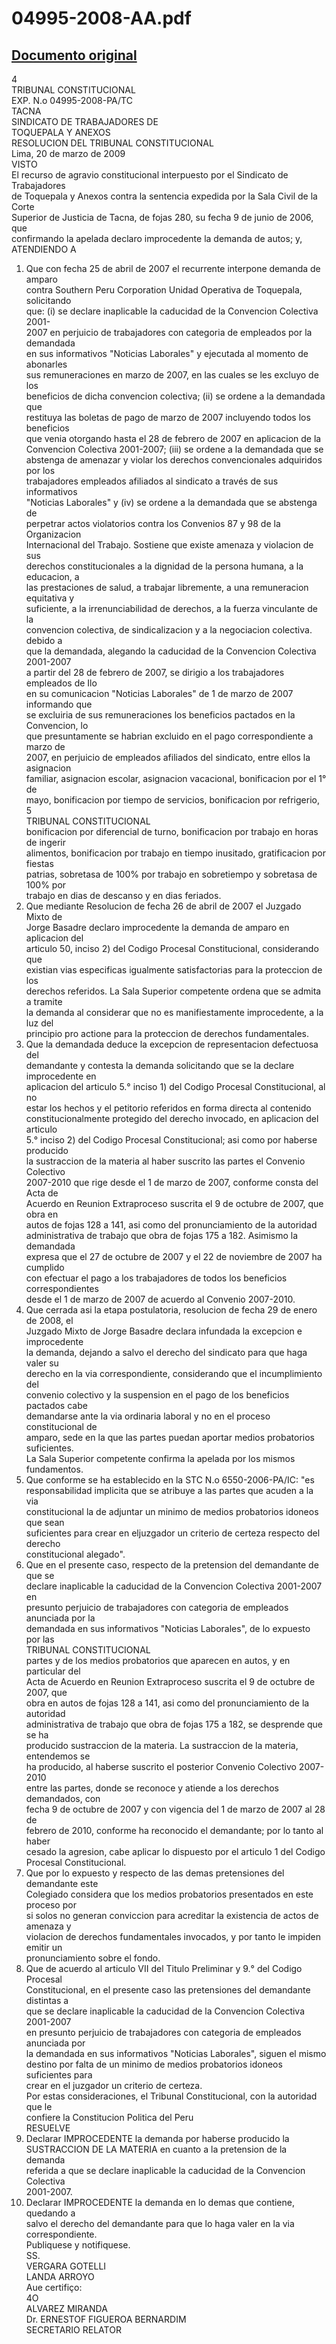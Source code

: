 
04995-2008-AA.pdf
=================
  
[Documento original](https://tc.gob.pe/jurisprudencia/2009/04995-2008-AA.pdf)  
---  
4  
TRIBUNAL CONSTITUCIONAL  
EXP. N.o 04995-2008-PA/TC  
TACNA  
SINDICATO DE TRABAJADORES DE  
TOQUEPALA Y ANEXOS  
RESOLUCION DEL TRIBUNAL CONSTITUCIONAL  
Lima, 20 de marzo de 2009  
VISTO  
El recurso de agravio constitucional interpuesto por el Sindicato de Trabajadores  
de Toquepala y Anexos contra la sentencia expedida por la Sala Civil de la Corte  
Superior de Justicia de Tacna, de fojas 280, su fecha 9 de junio de 2006, que  
confirmando la apelada declaro improcedente la demanda de autos; y,  
ATENDIENDO A  
1. Que con fecha 25 de abril de 2007 el recurrente interpone demanda de amparo  
contra Southern Peru Corporation Unidad Operativa de Toquepala, solicitando  
que: (i) se declare inaplicable la caducidad de la Convencion Colectiva 2001-  
2007 en perjuicio de trabajadores con categoria de empleados por la demandada  
en sus informativos "Noticias Laborales" y ejecutada al momento de abonarles  
sus remuneraciones en marzo de 2007, en las cuales se les excluyo de los  
beneficios de dicha convencion colectiva; (ii) se ordene a la demandada que  
restituya las boletas de pago de marzo de 2007 incluyendo todos los beneficios  
que venia otorgando hasta el 28 de febrero de 2007 en aplicacion de la  
Convencion Colectiva 2001-2007; (iii) se ordene a la demandada que se  
abstenga de amenazar y violar los derechos convencionales adquiridos por los  
trabajadores empleados afiliados al sindicato a través de sus informativos  
"Noticias Laborales" y (iv) se ordene a la demandada que se abstenga de  
perpetrar actos violatorios contra los Convenios 87 y 98 de la Organizacion  
Internacional del Trabajo. Sostiene que existe amenaza y violacion de sus  
derechos constitucionales a la dignidad de la persona humana, a la educacion, a  
las prestaciones de salud, a trabajar libremente, a una remuneracion equitativa y  
suficiente, a la irrenunciabilidad de derechos, a la fuerza vinculante de la  
convencion colectiva, de sindicalizacion y a la negociacion colectiva. debido a  
que la demandada, alegando la caducidad de la Convencion Colectiva 2001-2007  
a partir del 28 de febrero de 2007, se dirigio a los trabajadores empleados de Ilo  
en su comunicacion "Noticias Laborales" de 1 de marzo de 2007 informando que  
se excluiria de sus remuneraciones los beneficios pactados en la Convencion, lo  
que presuntamente se habrian excluido en el pago correspondiente a marzo de  
2007, en perjuicio de empleados afiliados del sindicato, entre ellos la asignacion  
familiar, asignacion escolar, asignacion vacacional, bonificacion por el 1° de  
mayo, bonificacion por tiempo de servicios, bonificacion por refrigerio,  
5  
TRIBUNAL CONSTITUCIONAL  
bonificacion por diferencial de turno, bonificacion por trabajo en horas de ingerir  
alimentos, bonificacion por trabajo en tiempo inusitado, gratificacion por fiestas  
patrias, sobretasa de 100% por trabajo en sobretiempo y sobretasa de 100% por  
trabajo en dias de descanso y en dias feriados.  
2. Que mediante Resolucion de fecha 26 de abril de 2007 el Juzgado Mixto de  
Jorge Basadre declaro improcedente la demanda de amparo en aplicacion del  
articulo 50, inciso 2) del Codigo Procesal Constitucional, considerando que  
existian vias especificas igualmente satisfactorias para la proteccion de los  
derechos referidos. La Sala Superior competente ordena que se admita a tramite  
la demanda al considerar que no es manifiestamente improcedente, a la luz del  
principio pro actione para la proteccion de derechos fundamentales.  
3. Que la demandada deduce la excepcion de representacion defectuosa del  
demandante y contesta la demanda solicitando que se la declare improcedente en  
aplicacion del articulo 5.° inciso 1) del Codigo Procesal Constitucional, al no  
estar los hechos y el petitorio referidos en forma directa al contenido  
constitucionalmente protegido del derecho invocado, en aplicacion del articulo  
5.° inciso 2) del Codigo Procesal Constitucional; asi como por haberse producido  
la sustraccion de la materia al haber suscrito las partes el Convenio Colectivo  
2007-2010 que rige desde el 1 de marzo de 2007, conforme consta del Acta de  
Acuerdo en Reunion Extraproceso suscrita el 9 de octubre de 2007, que obra en  
autos de fojas 128 a 141, asi como del pronunciamiento de la autoridad  
administrativa de trabajo que obra de fojas 175 a 182. Asimismo la demandada  
expresa que el 27 de octubre de 2007 y el 22 de noviembre de 2007 ha cumplido  
con efectuar el pago a los trabajadores de todos los beneficios correspondientes  
desde el 1 de marzo de 2007 de acuerdo al Convenio 2007-2010.  
4. Que cerrada asi la etapa postulatoria, resolucion de fecha 29 de enero de 2008, el  
Juzgado Mixto de Jorge Basadre declara infundada la excepcion e improcedente  
la demanda, dejando a salvo el derecho del sindicato para que haga valer su  
derecho en la via correspondiente, considerando que el incumplimiento del  
convenio colectivo y la suspension en el pago de los beneficios pactados cabe  
demandarse ante la via ordinaria laboral y no en el proceso constitucional de  
amparo, sede en la que las partes puedan aportar medios probatorios suficientes.  
La Sala Superior competente confirma la apelada por los mismos fundamentos.  
5. Que conforme se ha establecido en la STC N.o 6550-2006-PA/IC: "es  
responsabilidad implicita que se atribuye a las partes que acuden a la via  
constitucional la de adjuntar un minimo de medios probatorios idoneos que sean  
suficientes para crear en eljuzgador un criterio de certeza respecto del derecho  
constitucional alegado".  
6. Que en el presente caso, respecto de la pretension del demandante de que se  
declare inaplicable la caducidad de la Convencion Colectiva 2001-2007 en  
presunto perjuicio de trabajadores con categoria de empleados anunciada por la  
demandada en sus informativos "Noticias Laborales", de lo expuesto por las  
TRIBUNAL CONSTITUCIONAL  
partes y de los medios probatorios que aparecen en autos, y en particular del  
Acta de Acuerdo en Reunion Extraproceso suscrita el 9 de octubre de 2007, que  
obra en autos de fojas 128 a 141, asi como del pronunciamiento de la autoridad  
administrativa de trabajo que obra de fojas 175 a 182, se desprende que se ha  
producido sustraccion de la materia. La sustraccion de la materia, entendemos se  
ha producido, al haberse suscrito el posterior Convenio Colectivo 2007-2010  
entre las partes, donde se reconoce y atiende a los derechos demandados, con  
fecha 9 de octubre de 2007 y con vigencia del 1 de marzo de 2007 al 28 de  
febrero de 2010, conforme ha reconocido el demandante; por lo tanto al haber  
cesado la agresion, cabe aplicar lo dispuesto por el articulo 1 del Codigo  
Procesal Constitucional.  
7. Que por lo expuesto y respecto de las demas pretensiones del demandante este  
Colegiado considera que los medios probatorios presentados en este proceso por  
si solos no generan conviccion para acreditar la existencia de actos de amenaza y  
violacion de derechos fundamentales invocados, y por tanto le impiden emitir un  
pronunciamiento sobre el fondo.  
8. Que de acuerdo al articulo VII del Titulo Preliminar y 9.° del Codigo Procesal  
Constitucional, en el presente caso las pretensiones del demandante distintas a  
que se declare inaplicable la caducidad de la Convencion Colectiva 2001-2007  
en presunto perjuicio de trabajadores con categoria de empleados anunciada por  
la demandada en sus informativos "Noticias Laborales", siguen el mismo  
destino por falta de un minimo de medios probatorios idoneos suficientes para  
crear en el juzgador un criterio de certeza.  
Por estas consideraciones, el Tribunal Constitucional, con la autoridad que le  
confiere la Constitucion Politica del Peru  
RESUELVE  
1. Declarar IMPROCEDENTE la demanda por haberse producido la  
SUSTRACCION DE LA MATERIA en cuanto a la pretension de la demanda  
referida a que se declare inaplicable la caducidad de la Convencion Colectiva  
2001-2007.  
2. Declarar IMPROCEDENTE la demanda en lo demas que contiene, quedando a  
salvo el derecho del demandante para que lo haga valer en la via  
correspondiente.  
Publiquese y notifiquese.  
SS.  
VERGARA GOTELLI  
LANDA ARROYO  
Aue certifiço:  
4O  
ALVAREZ MIRANDA  
Dr. ERNESTOF FIGUEROA BERNARDIM  
SECRETARIO RELATOR